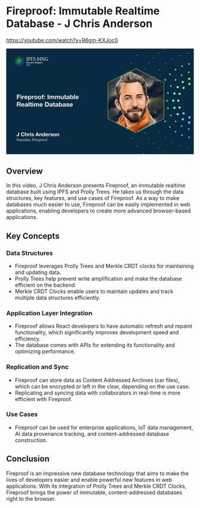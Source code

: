 # Fireproof: Immutable Realtime Database - J Chris Anderson

<https://youtube.com/watch?v=R6gm-KXJoc0>

![Fireproof: Immutable Realtime Database - J Chris Anderson](/thing23/R6gm-KXJoc0.jpg)

## Overview

In this video, J Chris Anderson presents Fireproof, an immutable realtime database built using IPFS and Prolly Trees. He takes us through the data structures, key features, and use cases of Fireproof. As a way to make databases much easier to use, Fireproof can be easily implemented in web applications, enabling developers to create more advanced browser-based applications.

## Key Concepts

### Data Structures

- Fireproof leverages Prolly Trees and Merkle CRDT clocks for maintaining and updating data.
- Prolly Trees help prevent write amplification and make the database efficient on the backend.
- Merkle CRDT Clocks enable users to maintain updates and track multiple data structures efficiently.

### Application Layer Integration

- Fireproof allows React developers to have automatic refresh and repaint functionality, which significantly improves development speed and efficiency.
- The database comes with APIs for extending its functionality and optimizing performance.

### Replication and Sync

- Fireproof can store data as Content Addressed Archives (car files), which can be encrypted or left in the clear, depending on the use case.
- Replicating and syncing data with collaborators in real-time is more efficient with Fireproof.

### Use Cases

- Fireproof can be used for enterprise applications, IoT data management, AI data provenance tracking, and content-addressed database construction.

## Conclusion

Fireproof is an impressive new database technology that aims to make the lives of developers easier and enable powerful new features in web applications. With its integration of Prolly Trees and Merkle CRDT Clocks, Fireproof brings the power of immutable, content-addressed databases right to the browser.